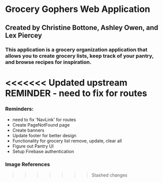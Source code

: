 # Grocery Gophers Web Application 
## Created by Christine Bottone, Ashley Owen, and Lex Piercey

### This application is a grocery organization application that allows you to create grocery lists, keep track of your pantry, and browse recipes for inspiration. 

<<<<<<< Updated upstream
REMINDER - need to fix <Link> for routes
=======
### Reminders:
- need to fix 'NavLink' for routes
- Create PageNotFound page
- Create banners
- Update footer for better design
- Functionality for grocery list remove, update, clear all
- Figure out Pantry UI
- Setup Firebase authentication



### Image References
>>>>>>> Stashed changes

